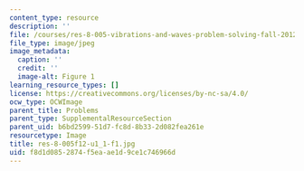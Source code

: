 ```yaml
---
content_type: resource
description: ''
file: /courses/res-8-005-vibrations-and-waves-problem-solving-fall-2012/f8d1d0852874f5eaae1d9ce1c746966d_res-8-005f12-u1_1-f1.jpg
file_type: image/jpeg
image_metadata:
  caption: ''
  credit: ''
  image-alt: Figure 1
learning_resource_types: []
license: https://creativecommons.org/licenses/by-nc-sa/4.0/
ocw_type: OCWImage
parent_title: Problems
parent_type: SupplementalResourceSection
parent_uid: b6bd2599-51d7-fc8d-8b33-2d082fea261e
resourcetype: Image
title: res-8-005f12-u1_1-f1.jpg
uid: f8d1d085-2874-f5ea-ae1d-9ce1c746966d
---
```

